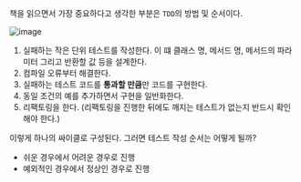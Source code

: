 책을 읽으면서 가장 중요하다고 생각한 부분은 `TDD`의 방법 및 순서이다.

![image](https://github.com/leeedohyun/TDD/assets/116694226/d07613c9-49ff-43d8-999d-899ed39483f2)

1. 실패하는 작은 단위 테스트를 작성한다. 이 떄 클래스 명, 메서드 명, 메서드의 파라미터 그리고 반환할 값 등을 설계한다.
2. 컴파일 오류부터 해결한다.
3. 실패하는 테스트 코드를 **통과할 만큼**만 코드를 구현한다.
4. 동일 조건의 예를 추가하면서 구현을 일반화한다.
5. 리팩토링을 한다. (리팩토링을 진행한 뒤에도 깨지는 테스트가 없는지 반드시 확인해야 한다.)

이렇게 하나의 싸이클로 구성된다. 그러면 테스트 작성 순서는 어떻게 될까?

- 쉬운 경우에서 어려운 경우로 진행
- 예외적인 경우에서 정상인 경우로 진행
